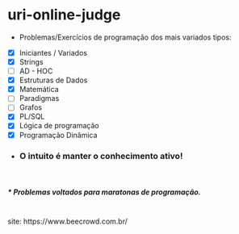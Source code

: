 # uri-online-judge

+ Problemas/Exercícios de programação dos mais variados tipos:

- [x] Iniciantes / Variados
- [x] Strings
- [ ] AD - HOC
- [x] Estruturas de Dados
- [x] Matemática
- [ ] Paradigmas
- [ ] Grafos 
- [x] PL/SQL
- [x] Lógica de programação
- [x] Programação Dinâmica

+ ### O intuito é manter o conhecimento ativo!

<br/>
<h5>* Problemas voltados para maratonas de programação.</h5>
<br/>
site: https://www.beecrowd.com.br/
